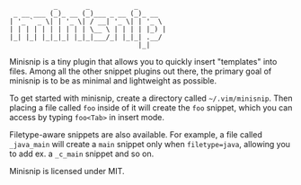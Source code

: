                _       _           _
     _ __ ___ (_)_ __ (_)___ _ __ (_)_ __
    | '_ ` _ \| | '_ \| / __| '_ \| | '_ \
    | | | | | | | | | | \__ \ | | | | |_) |
    |_| |_| |_|_|_| |_|_|___/_| |_|_| .__/
                                    |_|

Minisnip is a tiny plugin that allows you to quickly insert "templates" into
files. Among all the other snippet plugins out there, the primary goal of
minisnip is to be as minimal and lightweight as possible.

To get started with minisnip, create a directory called `~/.vim/minisnip`.
Then placing a file called `foo` inside of it will create the `foo` snippet,
which you can access by typing `foo<Tab>` in insert mode.

Filetype-aware snippets are also available. For example, a file called
`_java_main` will create a `main` snippet only when `filetype=java`, allowing
you to add ex. a `_c_main` snippet and so on.

Minisnip is licensed under MIT.
